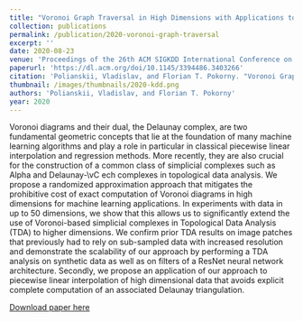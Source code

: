 ```yaml
---
title: "Voronoi Graph Traversal in High Dimensions with Applications to Topological Data Analysis and Piecewise Linear Interpolation"
collection: publications
permalink: /publication/2020-voronoi-graph-traversal
excerpt: ''
date: 2020-08-23
venue: 'Proceedings of the 26th ACM SIGKDD International Conference on Knowledge Discovery & Data Mining'
paperurl: 'https://dl.acm.org/doi/10.1145/3394486.3403266'
citation: 'Polianskii, Vladislav, and Florian T. Pokorny. "Voronoi Graph Traversal in High Dimensions with Applications to Topological Data Analysis and Piecewise Linear Interpolation." Proceedings of the 26th ACM SIGKDD International Conference on Knowledge Discovery & Data Mining. 2020.'
thumbnail: /images/thumbnails/2020-kdd.png
authors: 'Polianskii, Vladislav, and Florian T. Pokorny'
year: 2020
---
```

Voronoi diagrams and their dual, the Delaunay complex, are two fundamental geometric concepts that lie at the foundation of many machine learning algorithms and play a role in particular in classical piecewise linear interpolation and regression methods. More recently, they are also crucial for the construction of a common class of simplicial complexes such as Alpha and Delaunay-\vC ech complexes in topological data analysis. We propose a randomized approximation approach that mitigates the prohibitive cost of exact computation of Voronoi diagrams in high dimensions for machine learning applications. In experiments with data in up to 50 dimensions, we show that this allows us to significantly extend the use of Voronoi-based simplicial complexes in Topological Data Analysis (TDA) to higher dimensions. We confirm prior TDA results on image patches that previously had to rely on sub-sampled data with increased resolution and demonstrate the scalability of our approach by performing a TDA analysis on synthetic data as well as on filters of a ResNet neural network architecture. Secondly, we propose an application of our approach to piecewise linear interpolation of high dimensional data that avoids explicit complete computation of an associated Delaunay triangulation.

[Download paper here](https://dl.acm.org/doi/10.1145/3394486.3403266)
